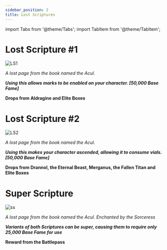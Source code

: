 ```yaml
---
sidebar_position: 2
title: Lost Scriptures
---
```


import Tabs from '@theme/Tabs';
import TabItem from '@theme/TabItem';

<Tabs>
  <TabItem value="Lost Scripture 1" label="Lost Scripture 1" default>

# Lost Scripture #1

![LS1](https://vwiki.valorserver.com/api/item/picture/lost%20scripture)

<i>A lost page from the book named the Acul.</i>

***Using this allows marks to be enabled on your character. [50,000 Base Fame]***

**Drops from Aldragine and Elite Boxes**

  </TabItem>
  <TabItem value="Lost Scripture 2" label="Lost Scripture 2">

# Lost Scripture #2

![LS2](https://i.imgur.com/53bWGQN.png)

<i>A lost page from the book named the Acul.</i>

***Using this makes your character ascended, allowing it to consume vials. [50,000 Base Fame]***

**Drops from Drannol, the Eternal Beast, Merganus, the Fallen Titan and Elite Boxes**

  </TabItem>
  <TabItem value="Super Scripture" label="Super Scripture">

# Super Scripture 

![ss](https://vwiki.valorserver.com/api/item/picture/super%20scripture)

<i>A lost page from the book named the Acul. Enchanted by the Sorceress</i>

***Variants of both Scriptures can be super, causing them to require only 25,000 Base Fame for use***

**Reward from the Battlepass**

  </TabItem>
</Tabs>
